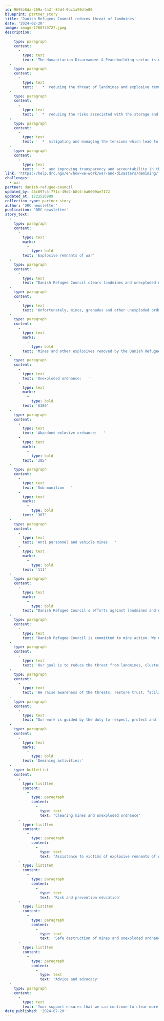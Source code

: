 ```yaml
---
id: 9695b8da-259a-4a3f-84d4-9bc1a99d4e80
blueprint: partner_story
title: 'Danish Refugees Council reduces threat of landmines'
date: '2024-02-20'
image: image-1708739727.jpeg
description:
  -
    type: paragraph
    content:
      -
        type: text
        text: 'The Humanitarian Disarmament & Peacebuilding sector is one of DRC’s five core sectors guided by a bottom-up, rights-based approach, which emphasizes the right of conflict- and displacement-affected communities to safety and security. Community-level activities include:'
  -
    type: paragraph
    content:
      -
        type: text
        text: '  *  reducing the threat of landmines and explosive remnants of war'
  -
    type: paragraph
    content:
      -
        type: text
        text: '  *  reducing the risks associated with the storage and circulation of weapons and munitions'
  -
    type: paragraph
    content:
      -
        type: text
        text: '  *  mitigating and managing the tensions which lead to conflict'
  -
    type: paragraph
    content:
      -
        type: text
        text: '  *  and improving transparency and accountability in the relationships between local communities andlocal security providers.'
link: 'https://help.drc.ngo/en/how-we-work/war-and-disasters/demining/'
challenges:
  - war
partner: danish-refugee-council
updated_by: 46c097c5-771c-49e2-b8c6-ba6009ae7172
updated_at: 1721526989
collection_type: partner-story
author: 'DRC newsletter'
publication: 'DRC newsletter'
story_text:
  -
    type: paragraph
    content:
      -
        type: text
        marks:
          -
            type: bold
        text: 'Explosive remnants of war'
  -
    type: paragraph
    content:
      -
        type: text
        text: "Danish Refugee Council clears landmines and unexploded ordnance in some of the world's most conflict-ridden areas. Our goal is to empower families to travel safely and rebuild their lives in security. Your support removes mines and saves lives. "
  -
    type: paragraph
    content:
      -
        type: text
        text: 'Unfortunately, mines, grenades and other unexploded ordnance are often left behind in a conflict, endangering local communities long after a war has ended. DRC has demining operations in 12 countries around the world. '
  -
    type: paragraph
    content:
      -
        type: text
        marks:
          -
            type: bold
        text: 'Mines and other explosives removed by the Danish Refugee Council in 2023: '
  -
    type: paragraph
    content:
      -
        type: text
        text: 'Unexploded ordnance:   '
      -
        type: text
        marks:
          -
            type: bold
        text: '6386'
  -
    type: paragraph
    content:
      -
        type: text
        text: 'Abandond exlosive ordnance:   '
      -
        type: text
        marks:
          -
            type: bold
        text: '385'
  -
    type: paragraph
    content:
      -
        type: text
        text: 'Sub munition   '
      -
        type: text
        marks:
          -
            type: bold
        text: '307'
  -
    type: paragraph
    content:
      -
        type: text
        text: 'Anti personnel and vehicle mines   '
      -
        type: text
        marks:
          -
            type: bold
        text: '111'
  -
    type: paragraph
    content:
      -
        type: text
        marks:
          -
            type: bold
        text: "Danish Refugee Council's efforts against landmines and unexploded ordnance"
  -
    type: paragraph
    content:
      -
        type: text
        text: "Danish Refugee Council is committed to mine action. We do this by clearing land contaminated by landmines and unexploded ordnance. Often in some of the world's most conflict-ridden areas."
  -
    type: paragraph
    content:
      -
        type: text
        text: 'Our goal is to reduce the threat from landmines, cluster munitions and explosive remnants of war. We also work to reduce the dangers associated with the storage and circulation of weapons. In addition, we also work to mitigate and manage tensions that can lead to conflict.'
  -
    type: paragraph
    content:
      -
        type: text
        text: 'We raise awareness of the threats, restore trust, facilitate dialogue, prevent conflict and promote cooperation. We support communities threatened by conflict and its aftermath. We do this by, among other things, ensuring the rights of civilians and their protection from attacks and weapons proliferation.'
  -
    type: paragraph
    content:
      -
        type: text
        text: "Our work is guided by the duty to respect, protect and fulfill people's right to life, safety and security."
  -
    type: paragraph
    content:
      -
        type: text
        marks:
          -
            type: bold
        text: 'Demining activities:'
  -
    type: bulletList
    content:
      -
        type: listItem
        content:
          -
            type: paragraph
            content:
              -
                type: text
                text: 'Clearing mines and unexploded ordnance'
      -
        type: listItem
        content:
          -
            type: paragraph
            content:
              -
                type: text
                text: 'Assistance to victims of explosive remnants of war'
      -
        type: listItem
        content:
          -
            type: paragraph
            content:
              -
                type: text
                text: 'Risk and prevention education'
      -
        type: listItem
        content:
          -
            type: paragraph
            content:
              -
                type: text
                text: 'Safe destruction of mines and unexploded ordnance'
      -
        type: listItem
        content:
          -
            type: paragraph
            content:
              -
                type: text
                text: 'Advice and advocacy'
  -
    type: paragraph
    content:
      -
        type: text
        text: 'Your support ensures that we can continue to clear more and more square meters of deadly explosive remnants of war. Thank you for your support!'
date_published: '2024-07-20'
---
```

